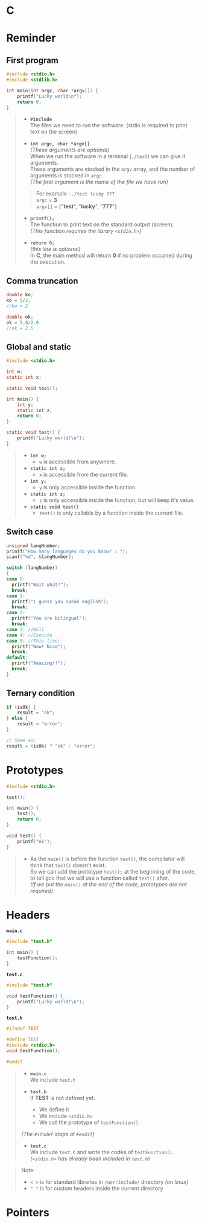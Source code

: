 # C

# Reminder

## First program

```c
#include <stdio.h>
#include <stdlib.h>

int main(int argc, char *argv[]) {
    printf("Lucky world\n");
    return 0;
}
```

> - **`#include`**<br>
> The files we need to run the software. (stdio is required to print text on the screen)
>
> - **`int argc, char *argv[]`**<br>
*(These arguments are optional)*<br>
When we run the software in a terminal (`./test`) we can give it arguments.<br>
These arguments are stocked in the `argv` array, and the number of arguments is stocked in `argc`.<br>
*(The first argument is the name of the file we have run)*<br>
>> For example : `./test lucky 777`<br>
`argc` = **3**<br>`argv[]` = {"**test**", "**lucky**", "**777**"}
>
> - **`printf();`**<br>
The function to print text on the standard output (screen).<br>
*(This function requires the library `<stdio.h>`)*
>
> - **`return 0;`**<br>
*(this line is optional)*<br>
In **C**, the main method will return **0** if no problem occurred during the execution.<br>

## Comma truncation

```c
double ko;
ko = 5/2;
//ko = 2

double ok;
ok = 5.0/2.0
//ok = 2.5
```

## Global and static

```c
#include <stdio.h>

int w;
static int x;

static void test();

int main() {
    int y;
    static int z;
    return 0;
}

static void test() {
    printf("Lucky world!\n");
}
```

> - **`int w;`**<br>
>   - `w` is accessible from anywhere.
> - **`static int x;`**<br>
>   - `x` is accessible from the current file.
> - **`int y;`**<br>
>   - `y` is only accessible inside the function.
> - **`static int z;`**<br>
>   - `z` is only accessible inside the function, but will keep it's value.
> - **`static void test()`**<br>
>   - `test()` is only callable by a function inside the current file.

## Switch case

```c
unsigned langNumber;
printf("How many languages do you know? : ");
scanf("%d", &langNumber);

switch (langNumber)
{
case 0:
  printf("Wait what?");
  break;
case 1:
  printf("I guess you speak english");
  break;
case 2:
  printf("You are bilingual");
  break;
case 3: //Will
case 4: //Execute
case 5: //This line:
  printf("Wow! Nice");
  break;
default:
  printf("Amazing!!");
  break;
}
```

## Ternary condition
```c
if (isOk) {
    result = "ok";
} else {
    result = "error";
}

// Same as:
result = (isOk) ? "ok" : "error";
```

# Prototypes

```c
#include <stdio.h>

test();

int main() {
    test();
    return 0;
}

void test() {
    printf("ok");
}
```

> - As the `main()` is before the function `test()`, the compilator will think that `test()` doesn't exist.<br>
So we can add the prototype `test();` at the beginning of the code, to tell gcc that we will use a function called `test()` after.<br>
*(If we put the `main()` at the end of the code, prototypes are not required)*

# Headers

**`main.c`**
```c
#include "test.h"

int main() {
    testFunction();
}
```

**`test.c`**
```c
#include "test.h"

void testFunction() {
    printf("Lucky world!\n");
}
```

**`test.h`**
```c
#ifndef TEST

#define TEST
#include <stdio.h>
void testFunction();

#endif
```

> - **`main.c`**<br>
We include `test.h`
>
> - **`test.h`**<br>
If **TEST** is not defined yet:<br>
>   - We define it
>   - We include `<stdio.h>`
>   - We call the prototype of `testFunction()`.
>
> *(The `#ifndef` stops at `#endif`)*
>
> - **`test.c`**<br>
We include `test.h` and write the codes of `testFunction()`.<br>
*(`<stdio.h>` has already been included in `test.h`)*

> Note:<br>
> - `< >` is for standard libraries in `/usr/include/` directory *(on linux)*
> - `" "` is for custom headers inside the current directory

# Pointers